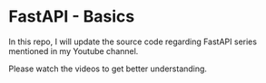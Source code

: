 # FastAPI - Basics

In this repo, I will update the source code regarding FastAPI series mentioned in my Youtube channel.

Please watch the videos to get better understanding.
